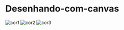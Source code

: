 # Desenhando-com-canvas
![cor1](https://user-images.githubusercontent.com/113063708/235811906-566ef343-bd27-46fc-a3d1-977a82c663f0.png)
![cor2](https://user-images.githubusercontent.com/113063708/235811911-7444b089-2b5d-47c1-ba7a-5da5ee7080f7.png)
![cor3](https://user-images.githubusercontent.com/113063708/235811915-086c3af1-1693-4403-8389-5ab0c20e8cee.png)

